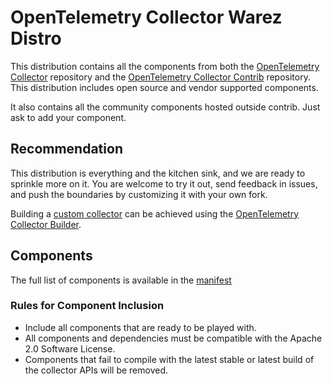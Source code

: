 # OpenTelemetry Collector Warez Distro

This distribution contains all the components from both the [OpenTelemetry Collector](https://github.com/open-telemetry/opentelemetry-collector) repository and the [OpenTelemetry Collector Contrib](https://github.com/open-telemetry/opentelemetry-collector-contrib) repository. This distribution includes open source and vendor supported components.

It also contains all the community components hosted outside contrib. Just ask to add your component.

## Recommendation

This distribution is everything and the kitchen sink, and we are ready to sprinkle more on it. You are welcome to try it out, send feedback in issues, and push the boundaries by customizing it with your own fork.

Building a [custom collector](https://opentelemetry.io/docs/collector/custom-collector/) can be achieved using the [OpenTelemetry Collector Builder](https://github.com/open-telemetry/opentelemetry-collector/tree/main/cmd/builder).

## Components

The full list of components is available in the [manifest](manifest.yaml)

### Rules for Component Inclusion

- Include all components that are ready to be played with.
- All components and dependencies must be compatible with the Apache 2.0 Software License.
- Components that fail to compile with the latest stable or latest build of the collector APIs will be removed.